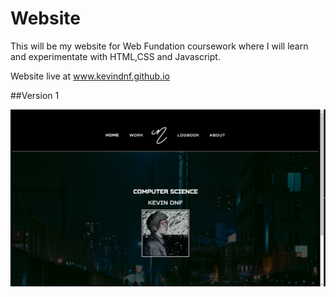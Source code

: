 # Website  
This will be my website for Web Fundation coursework where I will learn and experimentate with HTML,CSS and Javascript.

Website live at www.kevindnf.github.io

##Version 1


![v1](Screenshots/V1.png)

